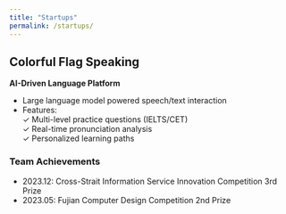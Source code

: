 ```yaml
---
title: "Startups"
permalink: /startups/
---
```


## Colorful Flag Speaking
**AI-Driven Language Platform**  
- Large language model powered speech/text interaction
- Features:  
  ✓ Multi-level practice questions (IELTS/CET)  
  ✓ Real-time pronunciation analysis  
  ✓ Personalized learning paths

### Team Achievements
- 2023.12: Cross-Strait Information Service Innovation Competition 3rd Prize
- 2023.05: Fujian Computer Design Competition 2nd Prize